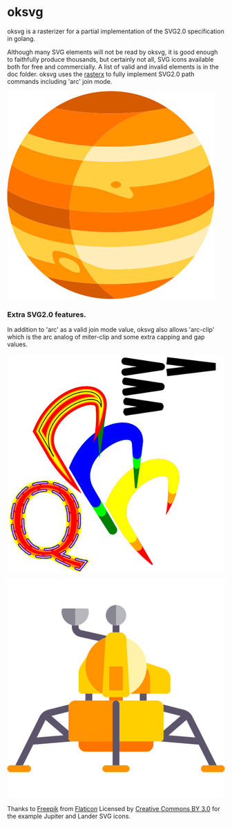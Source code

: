 # oksvg
oksvg is a rasterizer for a partial implementation of the SVG2.0 specification in golang.

Although many SVG elements will not be read by oksvg, it is good enough to faithfully produce thousands, but certainly not all, SVG icons available both for free and commercially. A list of valid and invalid elements is in the doc folder.
oksvg uses the [rasterx](https://github.com/srwiley/rasterx) to fully implement SVG2.0 path commands including 'arc' join mode.

![Jupiter](doc/jupiter.png)


### Extra SVG2.0 features.

In addition to 'arc' as a valid join mode value, oksvg also allows 'arc-clip' which is the arc analog of miter-clip and some extra capping and gap values.

![arcs and caps](doc/TestShapes.png)

![lander](doc/lander.png)

Thanks to [Freepik](http://www.freepik.com) from [Flaticon](https://www.flaticon.com/)
Licensed by [Creative Commons BY 3.0](http://creativecommons.org/licenses/by/3.0/) for the example Jupiter and Lander SVG icons.
